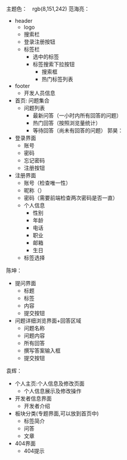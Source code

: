 主题色：　rgb(8,151,242)
范海亮：
* header
  * logo
  * 搜索栏
  * 登录注册按钮
  * 标签栏
      * 选中的标签
      * 标签搜索下拉按钮
        * 搜索框
        * 热门标签列表
* footer
    * 开发人员信息
* 首页: 问题集合
   * 问题列表
      * 最新问答（一小时内所有回答的问题）
      * 热门回答（按照浏览量统计）
      * 等待回答（尚未有回答的问题）
郭昊：
* 登录界面
  * 账号
  * 密码
  * 忘记密码
  * 注册按钮
* 注册界面
  * 账号（检查唯一性）
  * 昵称（）
  * 密码（需要前端检查两次密码是否一直）
  * 个人信息
    * 性别
    * 年龄
    * 电话
    * 职业
    * 邮箱
    * 生日
  * 标签选择

陈坤：
* 提问界面
  * 标题
  * 标签
  * 内容
  * 提交按钮
* 问题详细浏览界面+回答区域
  * 问题名称
  * 问题内容
  * 所有回答
  * 撰写答案输入框
  * 提交按钮


袁辉：
* 个人主页:个人信息及修改页面
  * 个人信息展示及修改操作
* 开发者信息界面
  * 开发者介绍
* 板块分类(专题界面,可以放到首页中)
  * 标签简介
  * 问答
  * 文章
* 404界面
  * 404提示
